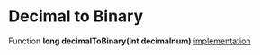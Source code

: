 # Decimal to Binary 

Function **long decimalToBinary(int decimalnum)** [implementation](https://beginnersbook.com/2017/09/c-program-to-convert-decimal-number-to-binary-number/)
